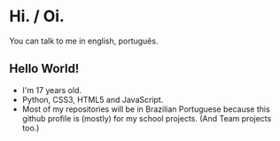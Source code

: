 # Hi. / Oi.

You can talk to me in english, português.

## Hello World!

- I'm 17 years old.
- Python, CSS3, HTML5 and JavaScript.
- Most of my repositories will be in Brazilian Portuguese because this github profile is (mostly) for my school projects. (And Team projects too.)











